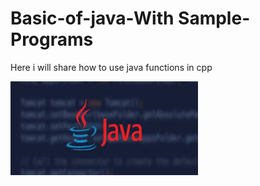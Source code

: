 # Basic-of-java-With Sample-Programs
Here i will share how to use java functions in cpp

<img src = "Image/images.jpg" width ="300" height ="150">
  



